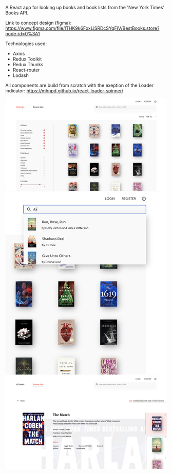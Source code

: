 A React app for looking up books and book lists from the 'New York Times' Books API. 

Link to concept design (figma): https://www.figma.com/file/lTHK9k6FxxLiSRDcSYqFlV/BestBooks.store?node-id=0%3A1

Technologies used:

- Axios
- Redux Toolkit
- Redux Thunks
- React-router
- Lodash

All components are build from scratch with the exeption of the Loader indicator:
https://mhnpd.github.io/react-loader-spinner/

![homePage](./homePage.png)
![search](./search.png)
![listView](./listView.png)